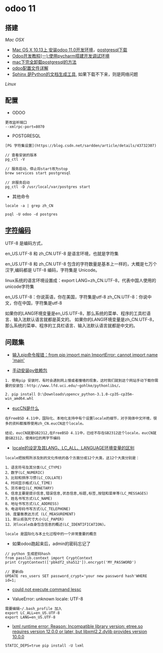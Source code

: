 # odoo 11



搭建
----

*Mac OSX*

* [Mac OS X 10.13上 安装odoo 11.0开发环境](https://www.cnblogs.com/kuaiyuit/p/odoo_install_on_mac_osx.html)，[postgresql下载](https://www.postgresql.org/download/macosx/)
* [Odoo开发教程(一):使用pycharm搭建开发调试环境](https://blog.csdn.net/feigamesnb/article/details/50392082)
* [mac下完全卸载postgresql的方法](https://blog.csdn.net/stk_tianwen/article/details/17757393)
* [odoo配置文件详解](https://www.jianshu.com/p/abf366d7319e)
* [Sphinx 是Python的文档生成工具](https://blog.csdn.net/caroline_wendy/article/details/77089644), 如果下载不下来，则是网络问题

*Linux*

配置
----

* ODOO

```
更改监听端口
--xmlrpc-port=8070
```

* POSTGRESQL

```
[PG 字符集设置](https://blog.csdn.net/sardden/article/details/43732307)

// 查看安装的版本
pg_ctl -V

// 服务启动，停止将start改为stop
brew services start postgresql

// 非服务启动
pg_ctl -D /usr/local/var/postgres start
```

* 其他命令

```
locale -a | grep zh_CN

psql -U odoo -d postgres
```

[字符编码](https://blog.csdn.net/huoyunshen88/article/details/41113633)
-------

UTF-8 是编码方式，

en_US.UTF-8 和 zh_CN.UTF-8 是语言环境，也就是字符集

en_US.UTF-8 和 zh_CN.UTF-8 包含的字符数量是基本上一样的，大概是七万个汉字,编码都是 UTF-8 编码，字符集是 Unicode。


linux系统的语言环境设置成：export LANG=zh_CN.UTF-8，代表中国人使用的unicode字符集


en_US.UTF-8：你说英语，你在美国，字符集是utf-8
zh_CN.UTF-8：你说中文，你在中国，字符集是utf-8

如果你的LANG环境变量是en_US.UTF-8，那么系统的菜单、程序的工具栏语言、输入法默认语言就都是英文的。
如果你的LANG环境变量是zh_CN.UTF-8，那么系统的菜单、程序的工具栏语言、输入法默认语言就都是中文的。

问题集
-----

* [输入pip命令报错：from pip import main ImportError: cannot import name 'main'](https://blog.csdn.net/qq_38522539/article/details/80678412)

* [手动安装py依赖包]()

```
1. 使用pip 安装时，有时会遇到网上慢或者撞墙的现象，这时我们就到这个网站手动下载你需要的安装包：http://www.lfd.uci.edu/~gohlke/pythonlibs/。

2. pip install D:\Downloads\opencv_python-3.1.0-cp35-cp35m-win_amd64.whl

```

* [eucCN是什么](https://blog.csdn.net/qq_27361945/article/details/80780215)

```
在FreeBSD 4.11中，国际化、本地化支持中有个设置locale的细节，对于简体中文环境，很多的资料都推荐使用zh_CN.eucCN这个locale。
```

```
结论，eucCN就是GB2312,在FreeBSD 4.11中，已经不存在GB2312这个locale，eucCN就是GB2312，使用8位的两字节编码
```

* [locale的设定及其LANG、LC_ALL、LANGUAGE环境变量的区别](https://www.cnblogs.com/dolphi/p/3622420.html)

```
locale把按照所涉及到的文化传统的各个方面分成12个大类，这12个大类分别是： 

1、语言符号及其分类(LC_CTYPE) 
2、数字(LC_NUMERIC) 
3、比较和排序习惯(LC_COLLATE) 
4、时间显示格式(LC_TIME) 
5、货币单位(LC_MONETARY) 
6、信息主要是提示信息,错误信息,状态信息,标题,标签,按钮和菜单等(LC_MESSAGES) 
7、姓名书写方式(LC_NAME) 
8、地址书写方式(LC_ADDRESS) 
9、电话号码书写方式(LC_TELEPHONE) 
10、度量衡表达方式 (LC_MEASUREMENT) 
11、默认纸张尺寸大小(LC_PAPER) 
12、对locale自身包含信息的概述(LC_IDENTIFICATION)。
```

```
locale 是国际化与本土化过程中的一个非常重要的概念
```

* 如果odoo跑起来后，admin的密码忘记了

```
// python 生成密码hash
from passlib.context import CryptContext
print CryptContext(['pbkdf2_sha512']).encrypt('MY_PASSWORD')

// 更新db
UPDATE res_users SET password_crypt='your new password hash'WHERE id=1;
```

* [could not execute command lessc](https://blog.csdn.net/maiktom/article/details/78194318)

* ValueError: unknown locale: UTF-8

```
需要编辑~/.bash_profile 加入
export LC_ALL=en_US.UTF-8
export LANG=en_US.UTF-8
```

* [lxml runtime error: Reason: Incompatible library version: etree.so requires version 12.0.0 or later, but libxml2.2.dylib provides version 10.0.0](https://stackoverflow.com/questions/18486145/libxml2-2-dylib-reference-in-python-program)

```
STATIC_DEPS=true pip install -U lxml
```